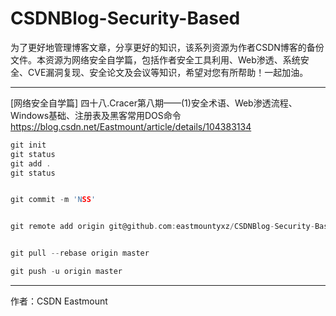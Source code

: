 # CSDNBlog-Security-Based
为了更好地管理博客文章，分享更好的知识，该系列资源为作者CSDN博客的备份文件。本资源为网络安全自学篇，包括作者安全工具利用、Web渗透、系统安全、CVE漏洞复现、安全论文及会议等知识，希望对您有所帮助！一起加油。

---


[网络安全自学篇] 四十八.Cracer第八期——(1)安全术语、Web渗透流程、Windows基础、注册表及黑客常用DOS命令
https://blog.csdn.net/Eastmount/article/details/104383134


```c
git init
git status
git add .
git status


git commit -m 'NSS'


git remote add origin git@github.com:eastmountyxz/CSDNBlog-Security-Based.git


git pull --rebase origin master

git push -u origin master
```

---

作者：CSDN Eastmount
